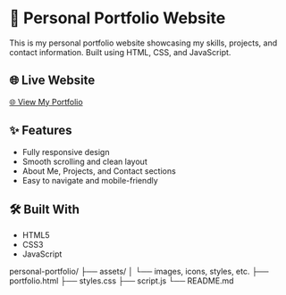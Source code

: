 # 🌟 Personal Portfolio Website

This is my personal portfolio website showcasing my skills, projects, and contact information. Built using HTML, CSS, and JavaScript.

## 🌐 Live Website

[🌐 View My Portfolio](https://arpan-lab.github.io/personal-portfolio/)

## ✨ Features

- Fully responsive design
- Smooth scrolling and clean layout
- About Me, Projects, and Contact sections
- Easy to navigate and mobile-friendly

## 🛠️ Built With

- HTML5
- CSS3
- JavaScript

personal-portfolio/
├── assets/
│   └── images, icons, styles, etc.
├── portfolio.html
├── styles.css
├── script.js
└── README.md
